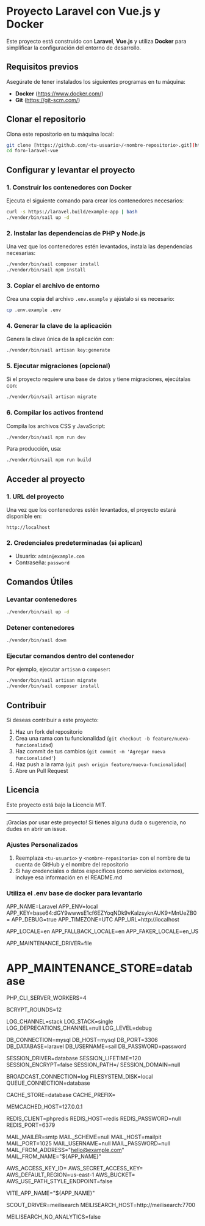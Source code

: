 # Proyecto Laravel con Vue.js y Docker

Este proyecto está construido con **Laravel**, **Vue.js** y utiliza **Docker** para simplificar la configuración del entorno de desarrollo.

## Requisitos previos

Asegúrate de tener instalados los siguientes programas en tu máquina:
- **Docker** (https://www.docker.com/)
- **Git** (https://git-scm.com/)

## Clonar el repositorio

Clona este repositorio en tu máquina local:

```bash
git clone [https://github.com/<tu-usuario>/<nombre-repositorio>.git](https://github.com/nfuegopy/foro-laravel-vue)
cd foro-laravel-vue
```

## Configurar y levantar el proyecto

### 1. Construir los contenedores con Docker

Ejecuta el siguiente comando para crear los contenedores necesarios:

```bash
curl -s https://laravel.build/example-app | bash
./vendor/bin/sail up -d
```

### 2. Instalar las dependencias de PHP y Node.js

Una vez que los contenedores estén levantados, instala las dependencias necesarias:

```bash
./vendor/bin/sail composer install
./vendor/bin/sail npm install
```

### 3. Copiar el archivo de entorno

Crea una copia del archivo `.env.example` y ajústalo si es necesario:

```bash
cp .env.example .env
```

### 4. Generar la clave de la aplicación

Genera la clave única de la aplicación con:

```bash
./vendor/bin/sail artisan key:generate
```

### 5. Ejecutar migraciones (opcional)

Si el proyecto requiere una base de datos y tiene migraciones, ejecútalas con:

```bash
./vendor/bin/sail artisan migrate
```

### 6. Compilar los activos frontend

Compila los archivos CSS y JavaScript:

```bash
./vendor/bin/sail npm run dev
```

Para producción, usa:

```bash
./vendor/bin/sail npm run build
```

## Acceder al proyecto

### 1. URL del proyecto

Una vez que los contenedores estén levantados, el proyecto estará disponible en:

```
http://localhost
```

### 2. Credenciales predeterminadas (si aplican)
- Usuario: `admin@example.com`
- Contraseña: `password`

## Comandos Útiles

### Levantar contenedores
```bash
./vendor/bin/sail up -d
```

### Detener contenedores
```bash
./vendor/bin/sail down
```

### Ejecutar comandos dentro del contenedor
Por ejemplo, ejecutar `artisan` o `composer`:

```bash
./vendor/bin/sail artisan migrate
./vendor/bin/sail composer install
```

## Contribuir

Si deseas contribuir a este proyecto:

1. Haz un fork del repositorio
2. Crea una rama con tu funcionalidad (`git checkout -b feature/nueva-funcionalidad`)
3. Haz commit de tus cambios (`git commit -m 'Agregar nueva funcionalidad'`)
4. Haz push a la rama (`git push origin feature/nueva-funcionalidad`)
5. Abre un Pull Request

## Licencia

Este proyecto está bajo la Licencia MIT.

---

¡Gracias por usar este proyecto! Si tienes alguna duda o sugerencia, no dudes en abrir un issue.

### Ajustes Personalizados

1. Reemplaza `<tu-usuario>` y `<nombre-repositorio>` con el nombre de tu cuenta de GitHub y el nombre del repositorio
2. Si hay credenciales o datos específicos (como servicios externos), incluye esa información en el README.md

### Utiliza el .env base de docker para levantarlo
APP_NAME=Laravel
APP_ENV=local
APP_KEY=base64:dGY9wwwsE1cf6EZYoqNDk9vKalzsyknAUK9+MnUeZB0=
APP_DEBUG=true
APP_TIMEZONE=UTC
APP_URL=http://localhost

APP_LOCALE=en
APP_FALLBACK_LOCALE=en
APP_FAKER_LOCALE=en_US

APP_MAINTENANCE_DRIVER=file
# APP_MAINTENANCE_STORE=database

PHP_CLI_SERVER_WORKERS=4

BCRYPT_ROUNDS=12

LOG_CHANNEL=stack
LOG_STACK=single
LOG_DEPRECATIONS_CHANNEL=null
LOG_LEVEL=debug

DB_CONNECTION=mysql
DB_HOST=mysql
DB_PORT=3306
DB_DATABASE=laravel
DB_USERNAME=sail
DB_PASSWORD=password

SESSION_DRIVER=database
SESSION_LIFETIME=120
SESSION_ENCRYPT=false
SESSION_PATH=/
SESSION_DOMAIN=null

BROADCAST_CONNECTION=log
FILESYSTEM_DISK=local
QUEUE_CONNECTION=database

CACHE_STORE=database
CACHE_PREFIX=

MEMCACHED_HOST=127.0.0.1

REDIS_CLIENT=phpredis
REDIS_HOST=redis
REDIS_PASSWORD=null
REDIS_PORT=6379

MAIL_MAILER=smtp
MAIL_SCHEME=null
MAIL_HOST=mailpit
MAIL_PORT=1025
MAIL_USERNAME=null
MAIL_PASSWORD=null
MAIL_FROM_ADDRESS="hello@example.com"
MAIL_FROM_NAME="${APP_NAME}"

AWS_ACCESS_KEY_ID=
AWS_SECRET_ACCESS_KEY=
AWS_DEFAULT_REGION=us-east-1
AWS_BUCKET=
AWS_USE_PATH_STYLE_ENDPOINT=false

VITE_APP_NAME="${APP_NAME}"

SCOUT_DRIVER=meilisearch
MEILISEARCH_HOST=http://meilisearch:7700

MEILISEARCH_NO_ANALYTICS=false
